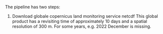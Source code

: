 The pipeline has two steps:
1) Download globale copernicus land monitoring service netcdf
This global product has a revisiting time of approximately 10 days and a spatial resolution of 300 m. For some years, e.g. 2022 December is missing.
